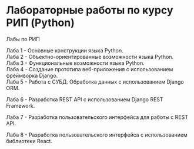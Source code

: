 # Лабораторные работы по курсу РИП (Python)

Лабы по РИП


Лаба 1 - Основные конструкции языка Python.  
Лаба 2 - Объектно-ориентированные возможности языка Python.  
Лаба 3 - Функциональные возможности языка Python.  
Лаба 4 - Создание прототипа веб-приложения с использованием фреймворка Django.  
Лаба 5 - Работа с СУБД. Обработка данных с использованием Django ORM.

Лаба 6 - Разработка REST API с использованием Django REST Framework.

Лаба 7 - Разработка пользовательского интерфейса для работы с REST API.

Лаба 8 - Разработка пользовательского интерфейса с использованием библиотеки React.
